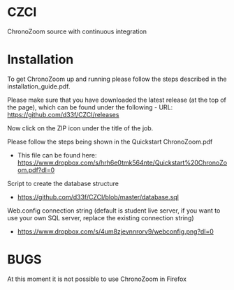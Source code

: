 # CZCI
ChronoZoom source with continuous integration  

# Installation
To get ChronoZoom up and running please follow the steps described in the installation_guide.pdf.

Please make sure that you have downloaded the latest release (at the top of the page), which can be found under the following - URL: https://github.com/d33f/CZCI/releases

Now click on the ZIP icon under the title of the job.

Please follow the steps being shown in the Quickstart ChronoZoom.pdf
- This file can be found here: https://www.dropbox.com/s/hrh6e0tmk564nte/Quickstart%20ChronoZoom.pdf?dl=0

Script to create the database structure
- https://github.com/d33f/CZCI/blob/master/database.sql

Web.config connection string (default is student live server, if you want to use your own SQL server, replace the existing connection string)

- https://www.dropbox.com/s/4um8zjevnnrorv9/webconfig.png?dl=0

# BUGS
At this moment it is not possible to use ChronoZoom in Firefox
